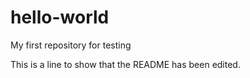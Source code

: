 hello-world
===========

My first repository for testing

This is a line to show that the README has been edited.
